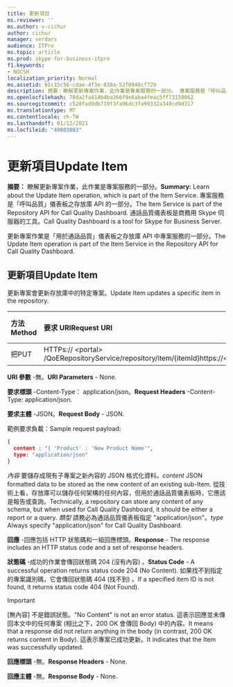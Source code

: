 ```yaml
---
title: 更新項目
ms.reviewer: ''
ms.author: v-cichur
author: cichur
manager: serdars
audience: ITPro
ms.topic: article
ms.prod: skype-for-business-itpro
f1.keywords:
- NOCSH
localization_priority: Normal
ms.assetid: b1c15c56-cdae-4f3e-838a-52f0940cf729
description: 摘要：瞭解更新專案作業，此作業是專案服務的一部分。 專案服務是「呼叫品質」儀表板之存放庫 API 的一部分。 通話品質儀表板是商務用 Skype 伺服器的工具。
ms.openlocfilehash: 78da2fa414b4ba266f9e6aba4feac5ff73150062
ms.sourcegitcommit: c528fad9db719f3fa96dc3fa99332a349cd9d317
ms.translationtype: MT
ms.contentlocale: zh-TW
ms.lasthandoff: 01/12/2021
ms.locfileid: "49803083"
---
```

# <a name="update-item"></a><span data-ttu-id="ebeb3-105">更新項目</span><span class="sxs-lookup"><span data-stu-id="ebeb3-105">Update Item</span></span>
 
<span data-ttu-id="ebeb3-106">**摘要：** 瞭解更新專案作業，此作業是專案服務的一部分。</span><span class="sxs-lookup"><span data-stu-id="ebeb3-106">**Summary:** Learn about the Update Item operation, which is part of the Item Service.</span></span> <span data-ttu-id="ebeb3-107">專案服務是「呼叫品質」儀表板之存放庫 API 的一部分。</span><span class="sxs-lookup"><span data-stu-id="ebeb3-107">The Item Service is part of the Repository API for Call Quality Dashboard.</span></span> <span data-ttu-id="ebeb3-108">通話品質儀表板是商務用 Skype 伺服器的工具。</span><span class="sxs-lookup"><span data-stu-id="ebeb3-108">Call Quality Dashboard is a tool for Skype for Business Server.</span></span>
  
<span data-ttu-id="ebeb3-109">更新專案作業是「用於通話品質」儀表板之存放庫 API 中專案服務的一部分。</span><span class="sxs-lookup"><span data-stu-id="ebeb3-109">The Update Item operation is part of the Item Service in the Repository API for Call Quality Dashboard.</span></span>
  
## <a name="update-item"></a><span data-ttu-id="ebeb3-110">更新項目</span><span class="sxs-lookup"><span data-stu-id="ebeb3-110">Update Item</span></span>

<span data-ttu-id="ebeb3-111">更新專案會更新存放庫中的特定專案。</span><span class="sxs-lookup"><span data-stu-id="ebeb3-111">Update Item updates a specific item in the repository.</span></span>
  

|<span data-ttu-id="ebeb3-112">**方法**</span><span class="sxs-lookup"><span data-stu-id="ebeb3-112">**Method**</span></span>|<span data-ttu-id="ebeb3-113">**要求 URI**</span><span class="sxs-lookup"><span data-stu-id="ebeb3-113">**Request URI**</span></span>|<span data-ttu-id="ebeb3-114">**HTTP 版本**</span><span class="sxs-lookup"><span data-stu-id="ebeb3-114">**HTTP Version**</span></span>|
|:-----|:-----|:-----|
|<span data-ttu-id="ebeb3-115">把</span><span class="sxs-lookup"><span data-stu-id="ebeb3-115">PUT</span></span>  <br/> |<span data-ttu-id="ebeb3-116">HTTPs:// \<portal\> /QoERepositoryService/repository/item/{itemId}</span><span class="sxs-lookup"><span data-stu-id="ebeb3-116">https://\<portal\>/QoERepositoryService/repository/item/{itemId}</span></span>  <br/> |<span data-ttu-id="ebeb3-117">HTTP/1。1</span><span class="sxs-lookup"><span data-stu-id="ebeb3-117">HTTP/1.1</span></span>  <br/> |
   
 <span data-ttu-id="ebeb3-118">**URI 參數** -無。</span><span class="sxs-lookup"><span data-stu-id="ebeb3-118">**URI Parameters** - None.</span></span>
  
 <span data-ttu-id="ebeb3-119">**要求標頭** -Content-Type： application/json。</span><span class="sxs-lookup"><span data-stu-id="ebeb3-119">**Request Headers** -Content-Type: application/json.</span></span>
  
 <span data-ttu-id="ebeb3-120">**要求主體** -JSON。</span><span class="sxs-lookup"><span data-stu-id="ebeb3-120">**Request Body** - JSON.</span></span>
  
<span data-ttu-id="ebeb3-121">範例要求負載：</span><span class="sxs-lookup"><span data-stu-id="ebeb3-121">Sample request payload:</span></span>
  
```json
{
  content : "{ 'Product' : 'New Product Name'",
  type: "application/json"
}
```

 <span data-ttu-id="ebeb3-122">*內容*  要儲存成現有子專案之新內容的 JSON 格式化資料。</span><span class="sxs-lookup"><span data-stu-id="ebeb3-122">*content*  JSON formatted data to be stored as the new content of an existing sub-Item.</span></span> <span data-ttu-id="ebeb3-123">從技術上看，存放庫可以儲存任何架構的任何內容，但用於通話品質儀表板時，它應該是報告或查詢。</span><span class="sxs-lookup"><span data-stu-id="ebeb3-123">Technically, a repository can store any content of any schema, but when used for Call Quality Dashboard, it should be either a report or a query.</span></span> <span data-ttu-id="ebeb3-124">*類型*  請務必為通話品質儀表板指定 "application/json"。</span><span class="sxs-lookup"><span data-stu-id="ebeb3-124">*type*  Always specify "application/json" for Call Quality Dashboard.</span></span>
  
 <span data-ttu-id="ebeb3-125">**回應** -回應包括 HTTP 狀態碼和一組回應標頭。</span><span class="sxs-lookup"><span data-stu-id="ebeb3-125">**Response** - The response includes an HTTP status code and a set of response headers.</span></span>
  
 <span data-ttu-id="ebeb3-126">**狀態碼** -成功的作業會傳回狀態碼 204 (沒有內容) 。</span><span class="sxs-lookup"><span data-stu-id="ebeb3-126">**Status Code** - A successful operation returns status code 204 (No Content).</span></span> <span data-ttu-id="ebeb3-127">如果找不到指定的專案識別碼，它會傳回狀態碼 404 (找不到) 。</span><span class="sxs-lookup"><span data-stu-id="ebeb3-127">If a specified item ID is not found, it returns status code 404 (Not Found).</span></span>
  
> [!IMPORTANT]
> <span data-ttu-id="ebeb3-128">[無內容] 不是錯誤狀態。</span><span class="sxs-lookup"><span data-stu-id="ebeb3-128">"No Content" is not an error status.</span></span> <span data-ttu-id="ebeb3-129">這表示回應並未傳回本文中的任何專案 (相比之下，200 OK 會傳回 Body) 中的內容。</span><span class="sxs-lookup"><span data-stu-id="ebeb3-129">It means that a response did not return anything in the body (in contrast, 200 OK returns content in Body).</span></span> <span data-ttu-id="ebeb3-130">這表示專案已成功更新。</span><span class="sxs-lookup"><span data-stu-id="ebeb3-130">It indicates that the Item was successfully updated.</span></span> 
  
 <span data-ttu-id="ebeb3-131">**回應標頭** -無。</span><span class="sxs-lookup"><span data-stu-id="ebeb3-131">**Response Headers** - None.</span></span>
  
 <span data-ttu-id="ebeb3-132">**回應主體** -無。</span><span class="sxs-lookup"><span data-stu-id="ebeb3-132">**Response Body** - None.</span></span>
  

